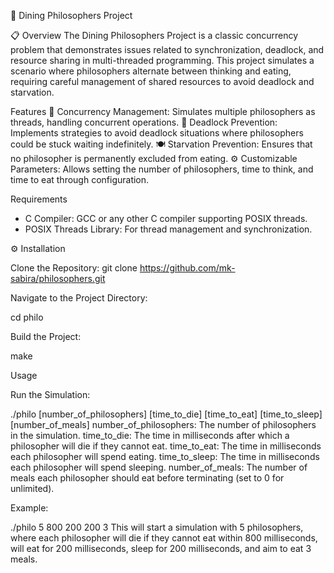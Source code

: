 🎉 Dining Philosophers Project

📋 Overview
The Dining Philosophers Project is a classic concurrency problem that demonstrates issues related to synchronization, deadlock, and resource sharing in multi-threaded programming. This project simulates a scenario where philosophers alternate between thinking and eating, requiring careful management of shared resources to avoid deadlock and starvation.

Features
🧩 Concurrency Management: Simulates multiple philosophers as threads, handling concurrent operations.
🚫 Deadlock Prevention: Implements strategies to avoid deadlock situations where philosophers could be stuck waiting indefinitely.
🍽️ Starvation Prevention: Ensures that no philosopher is permanently excluded from eating.
⚙️ Customizable Parameters: Allows setting the number of philosophers, time to think, and time to eat through configuration.


Requirements
- C Compiler: GCC or any other C compiler supporting POSIX threads.
- POSIX Threads Library: For thread management and synchronization.
  
⚙️  Installation

Clone the Repository:
git clone https://github.com/mk-sabira/philosophers.git

Navigate to the Project Directory:

cd philo

Build the Project:

make

Usage

Run the Simulation:

./philo [number_of_philosophers] [time_to_die] [time_to_eat] [time_to_sleep] [number_of_meals]
number_of_philosophers: The number of philosophers in the simulation.
time_to_die: The time in milliseconds after which a philosopher will die if they cannot eat.
time_to_eat: The time in milliseconds each philosopher will spend eating.
time_to_sleep: The time in milliseconds each philosopher will spend sleeping.
number_of_meals: The number of meals each philosopher should eat before terminating (set to 0 for unlimited).


Example:

./philo 5 800 200 200 3
This will start a simulation with 5 philosophers, where each philosopher will die if they cannot eat within 800 milliseconds, will eat for 200 milliseconds, sleep for 200 milliseconds, and aim to eat 3 meals.

